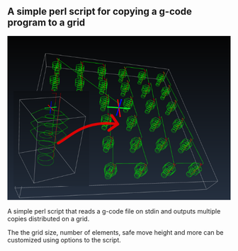 ## A simple perl script for copying a g-code program to a grid

![Just a sample screen shot](https://github.com/talpadk/gcodetogrid/blob/master/image_for_readme.png)

A simple perl script that reads a g-code file on stdin and outputs multiple copies distributed on a grid.

The the grid size, number of elements, safe move height and more can be customized using options to the script.